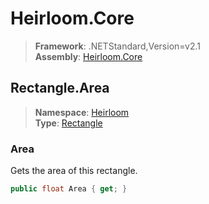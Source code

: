# Heirloom.Core

> **Framework**: .NETStandard,Version=v2.1  
> **Assembly**: [Heirloom.Core][0]  

## Rectangle.Area

> **Namespace**: [Heirloom][0]  
> **Type**: [Rectangle][1]  

### Area

Gets the area of this rectangle.

```cs
public float Area { get; }
```

[0]: ../../../Heirloom.Core.md
[1]: ../Rectangle.md
